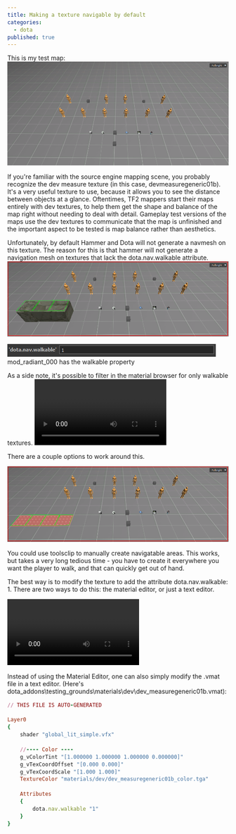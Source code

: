 ```yaml
---
title: Making a texture navigable by default
categories: 
  - dota
published: true
---
```


This is my test map:
![](assets/test_map_01.png)

If you're familiar with the source engine mapping scene, you probably recognize the dev measure texture (in this case, devmeasuregeneric01b). 
It's a very useful texture to use, because it allows you to see the distance between objects at a glance. Oftentimes, TF2 mappers start their maps entirely with dev textures, to help them get the shape and balance of the map right without needing to deal with detail. Gameplay test versions of the maps use the dev textures to communicate that the map is unfinished and the important aspect to be tested is map balance rather than aesthetics.

Unfortunately, by default Hammer and Dota will not generate a navmesh on this texture. The reason for this is that hammer will not generate a navigation mesh on textures that lack the dota.nav.walkable attribute.
![](assets/test_map_no_nav.png)

![](assets/dota_nav_walkable_assetinfo.png)
mod_radiant_000 has the walkable property

As a side note, it's possible to filter in the material browser for only walkable textures.
<video src="assets/filter_by_walkable.webm" autoplay loop />
</video>

There are a couple options to work around this.

![](assets/test_map_clip_workaround.png)

You could use toolsclip to manually create navigatable areas. This works, but takes a very long tedious time - you have to create it everywhere you want the player to walk, and that can quickly get out of hand.

The best way is to modify the texture to add the attribute dota.nav.walkable: 1. There are two ways to do this: the material editor, or just a text editor.

<video src="assets/material_editor_set_walkable.webm" autoplay loop>
</video>

Instead of using the Material Editor, one can also simply modify the .vmat file in a text editor. (Here's dota_addons\testing_grounds\materials\dev\dev_measuregeneric01b.vmat):
```ruby
// THIS FILE IS AUTO-GENERATED

Layer0
{
	shader "global_lit_simple.vfx"

	//---- Color ----
	g_vColorTint "[1.000000 1.000000 1.000000 0.000000]"
	g_vTexCoordOffset "[0.000 0.000]"
	g_vTexCoordScale "[1.000 1.000]"
	TextureColor "materials/dev/dev_measuregeneric01b_color.tga"

	Attributes
	{
		dota.nav.walkable "1"
	}
}
```